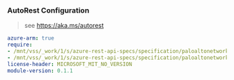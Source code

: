 ### AutoRest Configuration

> see https://aka.ms/autorest

``` yaml
azure-arm: true
require:
- /mnt/vss/_work/1/s/azure-rest-api-specs/specification/paloaltonetworks/resource-manager/readme.md
- /mnt/vss/_work/1/s/azure-rest-api-specs/specification/paloaltonetworks/resource-manager/readme.go.md
license-header: MICROSOFT_MIT_NO_VERSION
module-version: 0.1.1

```